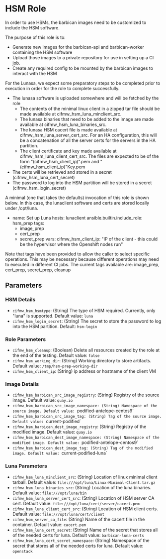 # HSM Role

In order to use HSMs, the barbican images need to be customized to include the HSM software.

The purpose of this role is to:
* Generate new images for the barbican-api and barbican-worker containing the HSM software
* Upload those images to a private repository for use in setting up a CI job.
* Create any required config to be mounted by the barbican images to interact with the HSM

For the Lunasa, we expect some preparatory steps to be completed prior to execution in order for the
role to complete successfully.
* The lunasa software is uploaded somewhere and will be fetched by the role
  * The contents of the minimal linux client in a zipped tar file should be made available at cifmw_hsm_luna_minclient_src.
  * The lunasa binaries that need to be added to the image are made available at cifmw_hsm_luna_binaries_src.
  * The lunasa HSM cacert file is made available at cifmw_hsm_luna_server_cert_src.  For an HA configuration,
    this will be a concatenation of all the server certs for the servers in the HA partition.
  * The client certificate and key made available at cifmw_hsm_luna_client_cert_src.  The files are expected
    to be of the form "(cifmw_hsm_client_ip)".pem and "(cifmw_hsm_client_ip)"Key.pem
* The certs will be retrieved and stored in a secret (cifmw_hsm_luna_cert_secret)
* The password to log into the HSM partition will be stored in a secret (cifmw_hsm_login_secret)

A minimal (one that takes the defaults) invocation of this role is shown below.  In this case, the lunaclient
software and certs are stored locally under /opt/luna.

- name: Set up Luna
  hosts: lunaclient
  ansible.builtin.include_role: hsm_prep
  tags:
    - image_prep
    - cert_prep
    - secret_prep
  vars:
    cifmw_hsm_client_ip: "IP of the client - this could be the hypervisor where the Openshift nodes run"

Note that tags have been provided to allow the caller to select specific operations.  This may be necessary
because different operations may need to executed in different CI jobs.  The current tags available are:
image_prep, cert_prep, secret_prep, cleanup

## Parameters

### HSM Details
* `cifmw_hsm_hsmtype`: (String) The type of HSM required.  Currently, only "luna" is supported. Default value: `luna`
* `cifmw_hsm_login_secret`: (String) The secret to store the password to log into the HSM partition. Default: `hsm-login`

### Role Parameters
* `cifmw_hsm_cleanup`: (Boolean) Delete all resources created by the role at the end of the testing. Default value: `false`
* `cifmw_hsm_working_dir`: (String) Working directory to store artifacts.  Default value: `/tmp/hsm-prep-working-dir`
* `cifmw_hsm_client_ip`: (String) ip address or hostname of the client VM

### Image Details
* `cifmw_hsm_barbican_src_image_registry`: (String) Registry of the source image. Default value: `quay.io`
* `cifmw_hsm_barbican_src_image_namespace: (String) Namespace of the source image. Default value: `podified-antelope-centos9`
* `cifmw_hsm_barbican_src_image_tag: (String) Tag of the source image. Default value: `current-podified`
* `cifmw_hsm_barbican_dest_image_registry`: (String) Registry of the modified image. Default value: `quay.io`
* `cifmw_hsm_barbican_dest_image_namespace: (String) Namespace of the modified image. Default value: `podified-antelope-centos9`
* `cifmw_hsm_barbican_dest_image_tag: (String) Tag of the modified image. Default value: `current-podified-luna`

### Luna Parameters
* `cifmw_hsm_luna_minclient_src`: (String) Location of linux minimal client tarball. Default value: `file:///opt/luna/Linux-Minimal-Client.tar.gz`
* `cifmw_hsm_luna_binaries_src`: (String) Location of the luna binaries. Default value: `file:///opt/luna/bin`
* `cifmw_hsm_luna_server_cert_src`: (String) Location of HSM server CA cert.  Default value: `file:///opt/luna/cert/server/cacert.pem`
* `cifmw_hsm_luna_client_cert_src`: (String) Location of HSM client certs.  Default value: `file:///opt/luna/cert/client`
* `cifmw_hsm_server_ca_file`: (String) Name of the cacert file in the container.  Default value: `cacert.pem`
* `cifmw_hsm_luna_cert_secret`: (String) Name of the secret that stores all of the needed certs for luna.  Default value: `barbican-luna-certs`
* `cifmw_hsm_luna_cert_secret_namespace`: (String) Namespace of the secret that stores all of the needed certs for luna.  Default value: `openstack`
